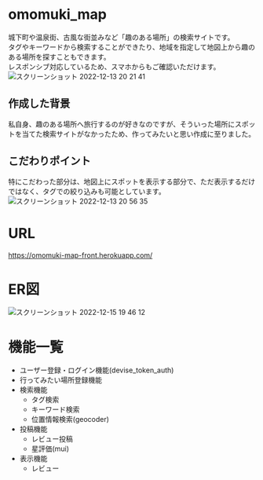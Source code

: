 # omomuki_map
城下町や温泉街、古風な街並みなど「趣のある場所」の検索サイトです。<br>
タグやキーワードから検索することができたり、地域を指定して地図上から趣のある場所を探すこともできます。<br>
レスポンシブ対応しているため、スマホからもご確認いただけます。<br>
![スクリーンショット 2022-12-13 20 21 41](https://user-images.githubusercontent.com/79382412/207307083-203cd7f3-997e-41cc-9bc9-2df63d5f42a4.png)
## 作成した背景
私自身、趣のある場所へ旅行するのが好きなのですが、そういった場所にスポットを当てた検索サイトがなかったため、作ってみたいと思い作成に至りました。<br>
## こだわりポイント
特にこだわった部分は、地図上にスポットを表示する部分で、ただ表示するだけではなく、タグでの絞り込みも可能としています。<br>
![スクリーンショット 2022-12-13 20 56 35](https://user-images.githubusercontent.com/79382412/207311688-5afa2671-9109-4195-b4dc-ede48e074b00.png)


# URL
https://omomuki-map-front.herokuapp.com/

# ER図
![スクリーンショット 2022-12-15 19 46 12](https://user-images.githubusercontent.com/79382412/207843177-00e4c1b9-4f0b-4ff6-b431-04472c72c83f.png)

# 機能一覧
* ユーザー登録・ログイン機能(devise_token_auth)
* 行ってみたい場所登録機能
* 検索機能
  * タグ検索
  * キーワード検索
  * 位置情報検索(geocoder)
* 投稿機能
  * レビュー投稿
  * 星評価(mui)
* 表示機能
  * レビュー
